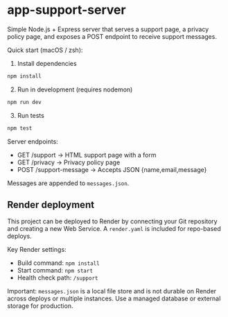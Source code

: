 # app-support-server

Simple Node.js + Express server that serves a support page, a privacy policy page, and exposes a POST endpoint to receive support messages.

Quick start (macOS / zsh):

1. Install dependencies

```bash
npm install
```

2. Run in development (requires nodemon)

```bash
npm run dev
```

3. Run tests

```bash
npm test
```

Server endpoints:
- GET /support  -> HTML support page with a form
- GET /privacy  -> Privacy policy page
- POST /support-message -> Accepts JSON {name,email,message}

Messages are appended to `messages.json`.

Render deployment
-----------------
This project can be deployed to Render by connecting your Git repository and creating a new Web Service. A `render.yaml` is included for repo-based deploys.

Key Render settings:
- Build command: `npm install`
- Start command: `npm start`
- Health check path: `/support`

Important: `messages.json` is a local file store and is not durable on Render across deploys or multiple instances. Use a managed database or external storage for production.

